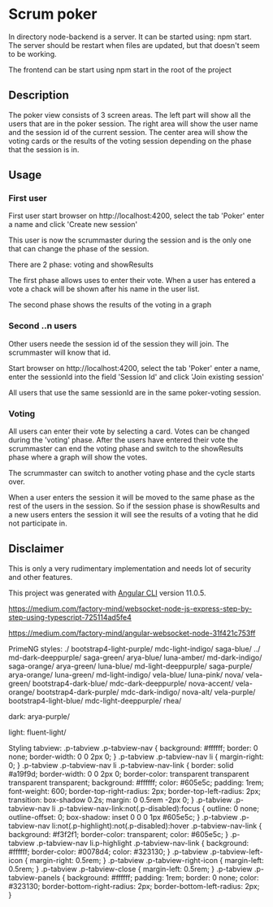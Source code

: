# Scrum poker

In directory node-backend is a server. It can be started using: npm start.
The server should be restart when files are updated, but that doesn't seem to be working.

The frontend can be start using npm start in the root of the project

## Description

The poker view consists of 3 screen areas. The left part will show all the users that are in the poker session. The right area will 
show the user name and the session id of the current session. The center area will show the voting cards or the results of the 
voting session depending on the phase that the session is in.

## Usage

### First user

First user start browser on http://localhost:4200, select the tab 'Poker' enter a name and click 'Create new session'

This user is now the scrummaster during the session and is the only one that can change the phase of the session.

There are 2 phase: voting and showResults

The first phase allows uses to enter their vote. When a user has entered a vote a chack will be shown after his name in the user list.

The second phase shows the results of the voting in a graph

### Second ..n users

Other users neede the session id of the session they will join. The scrummaster will know that id.

Start browser on http://localhost:4200, select the tab 'Poker' enter a name, enter the sessionId into the field 'Session Id' and click 'Join existing session'

All users that use the same sessionId are in the same poker-voting session.

### Voting

All users can enter their vote by selecting a card. Votes can be changed during the 'voting' phase. After the users have entered their 
vote the scrummaster can end the voting phase and switch to the showResults phase where a graph will show the votes.

The scrummaster can switch to another voting phase and the cycle starts over. 

When a user enters the session it will be moved to the same phase as the rest of the users in the session. So if the session phase is showResults 
and a new users enters the session it will see the results of a voting that he did not participate in.

## Disclaimer

This is only a very rudimentary implementation and needs lot of security and other features.


This project was generated with [Angular CLI](https://github.com/angular/angular-cli) version 11.0.5.

https://medium.com/factory-mind/websocket-node-js-express-step-by-step-using-typescript-725114ad5fe4

https://medium.com/factory-mind/angular-websocket-node-31f421c753ff


PrimeNG styles:
./                       bootstrap4-light-purple/  mdc-light-indigo/     saga-blue/
../                                                md-dark-deeppurple/   saga-green/
arya-blue/               luna-amber/               md-dark-indigo/       saga-orange/
arya-green/              luna-blue/                md-light-deeppurple/  saga-purple/
arya-orange/             luna-green/               md-light-indigo/      vela-blue/
                         luna-pink/                nova/                 vela-green/
bootstrap4-dark-blue/    mdc-dark-deeppurple/      nova-accent/          vela-orange/
bootstrap4-dark-purple/  mdc-dark-indigo/          nova-alt/             vela-purple/
bootstrap4-light-blue/   mdc-light-deeppurple/     rhea/

dark:
arya-purple/             

light:
fluent-light/             


Styling tabview:
.p-tabview .p-tabview-nav {
  background: #ffffff;
  border: 0 none;
  border-width: 0 0 2px 0;
}
.p-tabview .p-tabview-nav li {
  margin-right: 0;
}
.p-tabview .p-tabview-nav li .p-tabview-nav-link {
  border: solid #a19f9d;
  border-width: 0 0 2px 0;
  border-color: transparent transparent transparent transparent;
  background: #ffffff;
  color: #605e5c;
  padding: 1rem;
  font-weight: 600;
  border-top-right-radius: 2px;
  border-top-left-radius: 2px;
  transition: box-shadow 0.2s;
  margin: 0 0.5rem -2px 0;
}
.p-tabview .p-tabview-nav li .p-tabview-nav-link:not(.p-disabled):focus {
  outline: 0 none;
  outline-offset: 0;
  box-shadow: inset 0 0 0 1px #605e5c;
}
.p-tabview .p-tabview-nav li:not(.p-highlight):not(.p-disabled):hover .p-tabview-nav-link {
  background: #f3f2f1;
  border-color: transparent;
  color: #605e5c;
}
.p-tabview .p-tabview-nav li.p-highlight .p-tabview-nav-link {
  background: #ffffff;
  border-color: #0078d4;
  color: #323130;
}
.p-tabview .p-tabview-left-icon {
  margin-right: 0.5rem;
}
.p-tabview .p-tabview-right-icon {
  margin-left: 0.5rem;
}
.p-tabview .p-tabview-close {
  margin-left: 0.5rem;
}
.p-tabview .p-tabview-panels {
  background: #ffffff;
  padding: 1rem;
  border: 0 none;
  color: #323130;
  border-bottom-right-radius: 2px;
  border-bottom-left-radius: 2px;
}
